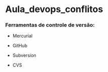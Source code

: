 # Aula_devops_conflitos

### Ferramentas de controle de versão:

* Mercurial

* GitHub

* Subversion

* CVS
